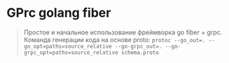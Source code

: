 # GPrc golang fiber 

> Простое и начальное использование фреймворка go fiber + grpc.
Команда генерации кода на основе proto: `protoc --go_out=. --go_opt=paths=source_relative --go-grpc_out=. --go-grpc_opt=paths=source_relative schema.proto`
